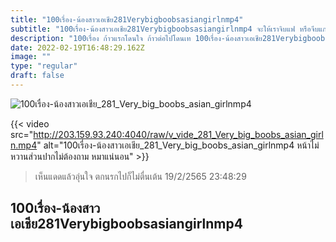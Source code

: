 ```yaml
---
title: "100เรื่อง-น้องสาวเอเชีย281Verybigboobsasiangirlnmp4"
subtitle: "100เรื่อง-น้องสาวเอเชีย281Verybigboobsasiangirlnmp4 จะให้เราจิบแฟ หรือจีบแก ก็เลือกเอา"
description: "100เรื่อง ก้าวแรกโดนใจ ก้าวต่อไปโดนเท 100เรื่อง-น้องสาวเอเชีย281Verybigboobsasiangirlnmp4 19/2/2565 23:48:29"
date: 2022-02-19T16:48:29.162Z
image: ""
type: "regular"
draft: false
---
```


![100เรื่อง-น้องสาวเอเชีย_281_Very_big_boobs_asian_girlnmp4](http://203.159.93.240:4040/raw/v_vide_281_Very_big_boobs_asian_girln.jpg)

{{< video src="http://203.159.93.240:4040/raw/v_vide_281_Very_big_boobs_asian_girln.mp4" alt="100เรื่อง-น้องสาวเอเชีย_281_Very_big_boobs_asian_girlnmp4 หน้าไม่หวานส่วนปากไม่ต้องถาม หมาแน่นอน" >}}


> เห็นแดดแล้วอุ่นใจ ตกนรกไปก็ไม่ตื่นเต้น 19/2/2565 23:48:29

## 100เรื่อง-น้องสาวเอเชีย281Verybigboobsasiangirlnmp4
